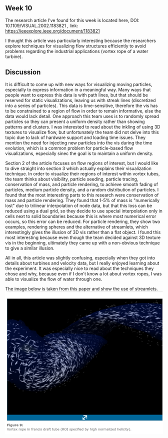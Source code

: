 ## Week 10

The research article I've found for this week is located here, DOI: 10.1109/VISUAL.2002.1183821 , link: https://ieeexplore.ieee.org/document/1183821

I thought this article was particularly interesting because the researchers explore techniques for visualizing flow structures efficiently to avoid problems regarding the industrial applications (vortex rope of a water turbine).

## Discussion

It is difficult to come up with new ways for visualizing moving particles, especially to express information in a meaningful way. Many ways that people want to express this data is with path lines, but that should be reserved for static visualizations, leaving us with streak lines (discretized into a series of particles).
This data is time-sensitive, therefore the vis has to be constrained to a region of flow in order to remain informative, else the data would lack detail.
One approach this team uses is to randomly spread particles so they can present a uniform density rather than showing patterns and clusters. 
I was interested to read about the inkling of using 3D textures to visualize flow, but unfortunately the team did not delve into this topic due to lack of hardware support and loading time issues.
They mention the need for injecting new particles into the vis during the time evolution, which is a common problem for particle-based flow visualizations, especially sinec the goal is to maintain a uniform density.


Section 2 of the article focuses on flow regions of interest, but I would like to dive straight into section 3 which actually explains their visualization technique.
In order to visualize their regions of interest within vortex tubes, the team thinks about visibility, particle seeding, particle tracing, conservation of mass, and particle rendering, to achieve smooth fading of particles, medium particle density, and a random distribution of particles. I found that the most interesting parts to this research were conservation of mass and particle rendering.
They found that 1-5% of mass is "numerically lost" due to trilinear interpolation of node data, but that this loss can be reduced using a dual grid, so they decide to use special interpolation only in cells next to solid boundaries because this is where most numerical error occurs, so this error can be reduced.
For particle rendering, they show two examples, rendering spheres and the alternative of streamlets, which interestingly gives the illusion of 3D vis rather than a flat object. 
I found this most interesting because even though the team decided against 3D texture vis in the beginning, ultimately they came up with a non-obvious technique to give a similar illusion.

All in all, this article was slightly confusing, especially when they got into details about turbines and velocity  data, but I really enjoyed learning about the experiment. 
It was especially nice to read about the techniques they chose and why, because even if I don't know a lot about vortex ropes, I was able to visualize the flow of water through one.

The image below is taken from this paper and show the use of streamlets.
![image](week10.PNG)
